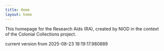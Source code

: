 ```yaml
---
title: Home
layout: home
---
```


This homepage for the Research Aids (RA), created by NIOD in the context of the Colonial Collections project. 


current version from 2025-08-23 18:19:17.980889
